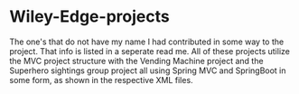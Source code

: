 # Wiley-Edge-projects
The one's that do not have my name I had contributed in some way to the project.
That info is listed in a seperate read me. All of these projects utilize the MVC project
structure with the Vending Machine project and the Superhero sightings group project all 
using Spring MVC and SpringBoot in some form, as shown in the respective XML files.
